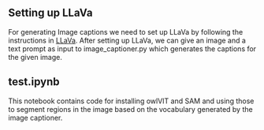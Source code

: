 ## Setting up LLaVa
For generating Image captions we need to set up LLaVa by following the instructions in [LLaVa](https://github.com/haotian-liu/LLaVA/tree/main).
After setting up LLaVa, we can give an image and a text prompt as input to image_captioner.py which generates the captions for the given image.

## test.ipynb
This notebook contains code for installing owlVIT and SAM and using those to segment regions in the image based on the vocabulary generated by the image captioner.
